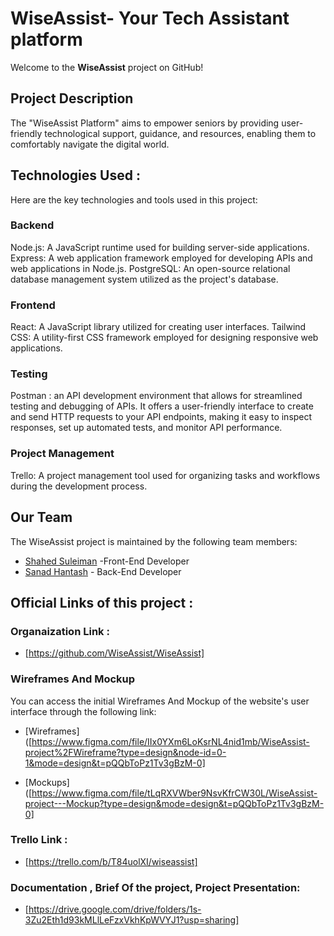 # WiseAssist- Your Tech Assistant platform

Welcome to the **WiseAssist** project on GitHub!

## Project Description

The "WiseAssist Platform" aims to empower seniors by providing user-friendly technological support, guidance, and resources, enabling them to comfortably navigate the digital world.

## Technologies Used :

Here are the key technologies and tools used in this project:

### Backend

Node.js: A JavaScript runtime used for building server-side applications.
Express: A web application framework employed for developing APIs and web applications in Node.js.
PostgreSQL: An open-source relational database management system utilized as the project's database.

### Frontend

React: A JavaScript library utilized for creating user interfaces.
Tailwind CSS: A utility-first CSS framework employed for designing responsive web applications.

### Testing

Postman : an API development environment that allows for streamlined testing and debugging of APIs. It offers a user-friendly interface to create and send HTTP requests to your API endpoints, making it easy to inspect responses, set up automated tests, and monitor API performance.

### Project Management

Trello: A project management tool used for organizing tasks and workflows during the development process.

## Our Team

The WiseAssist project is maintained by the following team members:

- [Shahed Suleiman](https://github.com/shahedsuleiman) -Front-End Developer
- [Sanad Hantash](https://github.com/SanadHantash) - Back-End Developer

## Official Links of this project :

### Organaization Link :

- [https://github.com/WiseAssist/WiseAssist]

### Wireframes And Mockup

You can access the initial Wireframes And Mockup of the website's user interface through the following link:

- [Wireframes]([https://www.figma.com/file/IIx0YXm6LoKsrNL4nid1mb/WiseAssist-project%2FWireframe?type=design&node-id=0-1&mode=design&t=pQQbToPz1Tv3gBzM-0]

- [Mockups]([https://www.figma.com/file/tLqRXVWber9NsvKfrCW30L/WiseAssist-project---Mockup?type=design&mode=design&t=pQQbToPz1Tv3gBzM-0]

### Trello Link :

- [https://trello.com/b/T84uolXI/wiseassist]

### Documentation , Brief Of the project, Project Presentation:

- [https://drive.google.com/drive/folders/1s-3Zu2Eth1d93kMLlLeFzxVkhKpWVYJ1?usp=sharing]
